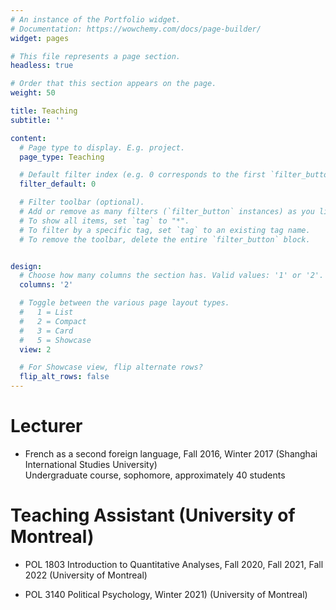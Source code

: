 ```yaml
---
# An instance of the Portfolio widget.
# Documentation: https://wowchemy.com/docs/page-builder/
widget: pages

# This file represents a page section.
headless: true

# Order that this section appears on the page.
weight: 50

title: Teaching
subtitle: ''

content:
  # Page type to display. E.g. project.
  page_type: Teaching

  # Default filter index (e.g. 0 corresponds to the first `filter_button` instance below).
  filter_default: 0

  # Filter toolbar (optional).
  # Add or remove as many filters (`filter_button` instances) as you like.
  # To show all items, set `tag` to "*".
  # To filter by a specific tag, set `tag` to an existing tag name.
  # To remove the toolbar, delete the entire `filter_button` block.


design:
  # Choose how many columns the section has. Valid values: '1' or '2'.
  columns: '2'

  # Toggle between the various page layout types.
  #   1 = List
  #   2 = Compact
  #   3 = Card
  #   5 = Showcase
  view: 2

  # For Showcase view, flip alternate rows?
  flip_alt_rows: false
---
```

# Lecturer
- French as a second foreign language, Fall 2016, Winter 2017 (Shanghai International Studies University) <br/>
Undergraduate course, sophomore, approximately 40 students

# Teaching Assistant (University of Montreal)
- POL 1803 Introduction to Quantitative Analyses, Fall 2020, Fall 2021, Fall 2022 (University of Montreal)

- POL 3140 Political Psychology, Winter 2021) (University of Montreal)

